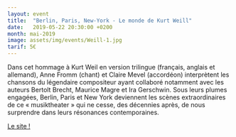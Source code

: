 ```yaml
---
layout: event
title:  "Berlin, Paris, New-York - Le monde de Kurt Weill"
date:   2019-05-22 20:30:00 +0200
month: mai-2019
image: assets/img/events/Weill-1.jpg
tarif: 5€
---
```


Dans cet hommage à Kurt Weil en version trilingue (français, anglais et allemand), Anne Fromm (chant) et Claire Mevel (accordéon) interprètent les chansons du légendaire compositeur ayant collaboré notamment avec les auteurs Bertolt Brecht, Maurice Magre et Ira Gerschwin. Sous leurs plumes engagées, Berlin, Paris et New York deviennent les scènes extraordinaires de ce « musiktheater » qui ne cesse, des décennies après, de nous surprendre dans leurs résonances contemporaines.

[Le site !](http://annefromm.com/)
